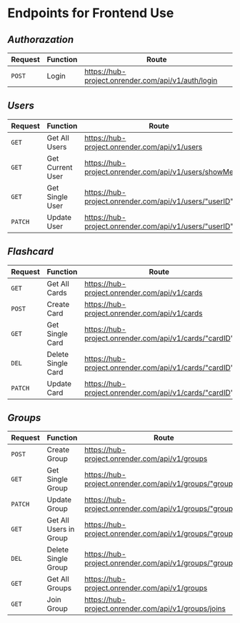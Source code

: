 # Endpoints for Frontend Use

## _Authorazation_

| Request | Function | Route 
| ------ | ------ |------ |
| ``POST`` | Login | https://hub-project.onrender.com/api/v1/auth/login | 

## _Users_

| Request | Function | Route 
| ------ | ------ |------ |
| ``GET`` | Get All Users | https://hub-project.onrender.com/api/v1/users | 
| ``GET`` | Get Current User | https://hub-project.onrender.com/api/v1/users/showMe | 
| ``GET`` | Get Single User | https://hub-project.onrender.com/api/v1/users/"userID" | 
| ``PATCH`` | Update User | https://hub-project.onrender.com/api/v1/users/"userID" | 

## _Flashcard_

| Request | Function | Route 
| ------ | ------ |------ |
| ``GET`` | Get All Cards | https://hub-project.onrender.com/api/v1/cards | 
| ``POST`` | Create Card | https://hub-project.onrender.com/api/v1/cards | 
| ``GET`` | Get Single Card | https://hub-project.onrender.com/api/v1/cards/"cardID" | 
| ``DEL`` | Delete Single Card | https://hub-project.onrender.com/api/v1/cards/"cardID" | 
| ``PATCH`` | Update Card | https://hub-project.onrender.com/api/v1/cards/"cardID" | 

## _Groups_

| Request | Function | Route 
| ------ | ------ |------ |
| ``POST`` | Create Group | https://hub-project.onrender.com/api/v1/groups |
| ``GET`` | Get Single Group | https://hub-project.onrender.com/api/v1/groups/"groupID" | 
| ``PATCH`` | Update Group | https://hub-project.onrender.com/api/v1/groups/"groupID" | 
| ``GET`` | Get All Users in Group | https://hub-project.onrender.com/api/v1/groups/"groupID" | 
| ``DEL`` | Delete Single Group | https://hub-project.onrender.com/api/v1/groups/"groupID" |
| ``GET`` | Get All Groups | https://hub-project.onrender.com/api/v1/groups |
| ``GET`` | Join Group | https://hub-project.onrender.com/api/v1/groups/joins | 
